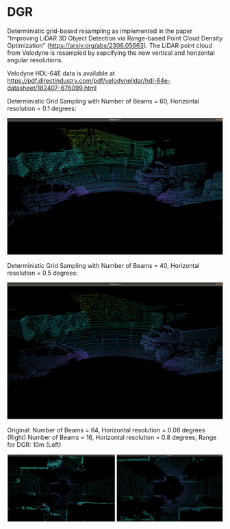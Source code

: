 # DGR
Deterministic grid-based resampling as implemented in the paper "Improving LiDAR 3D Object Detection via Range-based Point Cloud Density Optimization" (https://arxiv.org/abs/2306.05663). The LiDAR point cloud from Velodyne is resampled by sepcifying the new vertical and horizontal angular resolutions. 

Velodyne HDL-64E data is available at https://pdf.directindustry.com/pdf/velodynelidar/hdl-64e-datasheet/182407-676099.html

Deterministic Grid Sampling with Number of Beams = 60, Horizontal resolution = 0.1 degrees:

![alt text](https://github.com/siddharth130500/DGR/blob/main/60_01.png?raw=true)


Deterministic Grid Sampling with Number of Beams = 40, Horizontal resolution = 0.5 degrees:

![alt text](https://github.com/siddharth130500/DGR/blob/main/40_05.png?raw=true)



Original: Number of Beams = 64, Horizontal resolution = 0.08 degrees (Right)
Number of Beams = 16, Horizontal resolution = 0.8 degrees, Range for DGR: 10m (Left)

![alt text](https://github.com/siddharth130500/DGR/blob/main/comp.png?raw=true)


